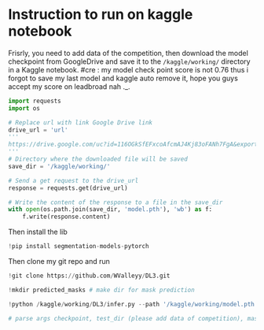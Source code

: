 # Instruction to run on kaggle notebook

Frisrly, you need to add data of the competition, then download the model checkpoint from GoogleDrive and save it to the `/kaggle/working/` directory in a Kaggle notebook.
#cre : my model check point score is not 0.76 thus i forgot to save my last model and kaggle auto remove it, hope you guys accept my score on leadbroad nah ._.
```python
import requests
import os

# Replace url with link Google Drive link
drive_url = 'url'
'''
https://drive.google.com/uc?id=116OGkSfEFxcoAfcmAJ4Kj83oFANh7FgA&export=download&confirm=t&uuid=2b4102a9\-5972-416b-97eb-88ba28ee326d&at=AB6BwCAGuaEHjfdCyfAwGaV0E-O9:1700047389408
'''
# Directory where the downloaded file will be saved
save_dir = '/kaggle/working/'

# Send a get request to the drive_url
response = requests.get(drive_url)

# Write the content of the response to a file in the save_dir
with open(os.path.join(save_dir, 'model.pth'), 'wb') as f:
    f.write(response.content)
```
Then install the lib
```python
!pip install segmentation-models-pytorch
```
Then clone my git repo and run
```python
!git clone https://github.com/WValleyy/DL3.git 
```
```python
!mkdir predicted_masks # make dir for mask prediction
```
```python
!python /kaggle/working/DL3/infer.py --path '/kaggle/working/model.pth' --test_dir '/kaggle/input/bkai-igh-neopolyp/test/test' --mask_dir '/kaggle/working/predicted_mask'

# parse args checkpoint, test_dir (please add data of competition), mask_dir

